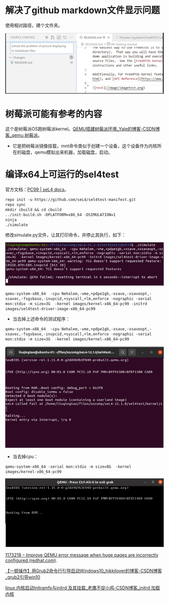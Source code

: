 # 解决了github markdown文件显示问题

使用相对路径，建个文件夹。

![image-20220301105236442](images/x64-%E8%BF%90%E8%A1%8Csel4.assets/image-20220301105236442.png)

# 树莓派可能有参考的内容

这个是树莓派OS跑树莓派kernel。[QEMU搭建树莓派环境_Yale的博客-CSDN博客_qemu 树莓派](https://blog.csdn.net/yalecaltech/article/details/90524245)。

* 它是把树莓派镜像挂载，mnt命令类似于创建一个设备，这个设备作为内核所在的磁盘，qemu模拟出来机器，加载磁盘，启动。



# 编译x64上可运行的sel4test

官方文档：[PC99 | seL4 docs](https://docs.sel4.systems/Hardware/IA32)。

```
repo init -u https://github.com/seL4/sel4test-manifest.git
repo sync
mkdir cbuild && cd cbuild
../init-build.sh -DPLATFORM=x86_64 -DSIMULATION=1
ninja
./simulate
```



修改simulate.py文件，让其打印命令，并停止其执行，如下：

![image-20220228205056086](images/x64-%E8%BF%90%E8%A1%8Csel4.assets/image-20220228205056086.png)

```
qemu-system-x86_64  -cpu Nehalem,-vme,+pdpe1gb,-xsave,-xsaveopt,-xsavec,-fsgsbase,-invpcid,+syscall,+lm,enforce -nographic -serial mon:stdio -m size=3G  -kernel images/kernel-x86_64-pc99 -initrd images/sel4test-driver-image-x86_64-pc99
```

* 当去掉上述命令的测试程序：

```
qemu-system-x86_64  -cpu Nehalem,-vme,+pdpe1gb,-xsave,-xsaveopt,-xsavec,-fsgsbase,-invpcid,+syscall,+lm,enforce -nographic -serial mon:stdio -m size=3G  -kernel images/kernel-x86_64-pc99
```

![image-20220228210734748](images/x64-%E8%BF%90%E8%A1%8Csel4.assets/image-20220228210734748.png)



* 当去掉cpu：

```
qemu-system-x86_64 -serial mon:stdio -m size=8G  -kernel images/kernel-x86_64-pc99
```

![image-20220228211805203](images/x64-%E8%BF%90%E8%A1%8Csel4.assets/image-20220228211805203.png)







[1173218 – Improve QEMU error message when huge pages are incorrectly configured (redhat.com)](https://bugzilla.redhat.com/show_bug.cgi?id=1173218).

[【一顿操作】用Grub2命令行引导启动Windows10_hikkilover的博客-CSDN博客_grub2引导win10](https://blog.csdn.net/hikkilover/article/details/82290873)

[linux 内核启动Initramfs与initrd 及其挂载_老鹰不捉小鸡-CSDN博客_initrd 加载内核](https://blog.csdn.net/weixin_43836778/article/details/90205177)

